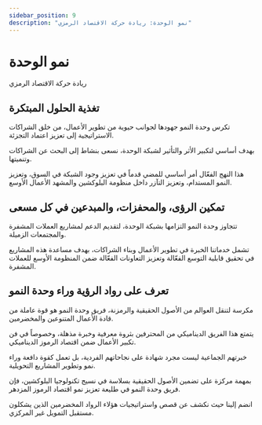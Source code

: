 ```yaml
---
sidebar_position: 9
description: "نمو الوحدة: ريادة حركة الاقتصاد الرمزي"
---
```


# نمو الوحدة

ريادة حركة الاقتصاد الرمزي

## تغذية الحلول المبتكرة

تكرس وحدة النمو جهودها لجوانب حيوية من تطوير الأعمال، من خلق الشراكات الاستراتيجية إلى تعزيز اعتماد التجزئة.

بهدف أساسي لتكبير الأثر والتأثير لشبكة الوحدة، نسعى بنشاط إلى البحث عن الشراكات وتنميتها.

هذا النهج الفعّال أمر أساسي للمضي قدماً في تعزيز وجود الشبكة في السوق، وتعزيز النمو المستدام، وتعزيز التآزر داخل منظومة البلوكشين والمشهد الأعمال الأوسع.

## تمكين الرؤى، والمحفزات، والمبدعين في كل مسعى

تتجاوز وحدة النمو التزامها بشبكة الوحدة، لتقديم الدعم لمشاريع العملات المشفرة والمجتمعات الزميلة.

تشمل خدماتنا الخبرة في تطوير الأعمال وبناء الشراكات، بهدف مساعدة هذه المشاريع في تحقيق قابلية التوسع الفعّالة وتعزيز التعاونات الفعّالة ضمن المنظومة الأوسع للعملات المشفرة.

## تعرف على رواد الرؤية وراء وحدة النمو

مكرسة لتنقل العوالم من الأصول الحقيقية والرمزنة، فريق وحدة النمو هو قوة عاملة من قادة الأعمال المتنوعين والمخضرمين.

يتمتع هذا الفريق الديناميكي من المحترفين بثروة معرفية وخبرة مذهلة، وخصوصاً في فن تكبير الأعمال ضمن اقتصاد الرموز الديناميكي.

خبرتهم الجماعية ليست مجرد شهادة على نجاحاتهم الفردية، بل تعمل كقوة دافعة وراء نمو وتطوير المشاريع التحويلية.

بمهمة مركزة على تضمين الأصول الحقيقية بسلاسة في نسيج تكنولوجيا البلوكشين، فإن فريق وحدة النمو في طليعة تعزيز نمو اقتصاد الرموز المزدهر.

انضم إلينا حيث نكشف عن قصص واستراتيجيات هؤلاء الرواد المخضرمين الذين يشكلون مستقبل التمويل غير المركزي.
